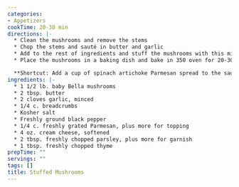 ```yaml
---
categories:
- Appetizers
cookTime: 20-30 min
directions: |-
  * Clean the mushrooms and remove the stems
  * Chop the stems and sauté in butter and garlic
  * Add to the rest of ingredients and stuff the mushrooms with this mix
  * Place the mushrooms in a baking dish and bake in 350 oven for 20-30 min

  **Shortcut: Add a cup of spinach artichoke Parmesan spread to the sautéed stems. Add 1/4 c breadcrumbs and stuff mushrooms. Bake as above**
ingredients: |-
  * 1 1/2 lb. baby Bella mushrooms
  * 2 tbsp. butter
  * 2 cloves garlic, minced
  * 1/4 c. breadcrumbs
  * Kosher salt
  * Freshly ground black pepper
  * 1/4 c. freshly grated Parmesan, plus more for topping
  * 4 oz. cream cheese, softened
  * 2 tbsp. freshly chopped parsley, plus more for garnish
  * 1 tbsp. freshly chopped thyme
prepTime: ""
servings: ""
tags: []
title: Stuffed Mushrooms
---
```

